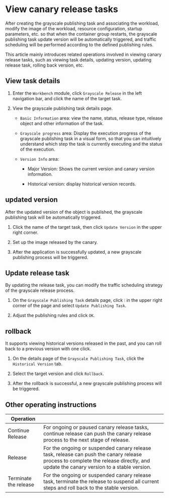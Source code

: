 # View canary release tasks

After creating the grayscale publishing task and associating the workload, modify the image of the workload, resource configuration, startup parameters, etc. so that when the container group restarts, the grayscale publishing task update version will be automatically triggered, and traffic scheduling will be performed according to the defined publishing rules.

This article mainly introduces related operations involved in viewing canary release tasks, such as viewing task details, updating version, updating release task, rolling back version, etc.

## View task details

1. Enter the `Workbench` module, click `Grayscale Release` in the left navigation bar, and click the name of the target task.

    <!--![]()screenshots-->

2. View the grayscale publishing task details page.

    - `Basic Information` area: view the name, status, release type, release object and other information of the task.

    - `Grayscale progress` area: Display the execution progress of the grayscale publishing task in a visual form, so that you can intuitively understand which step the task is currently executing and the status of the execution.

    - `Version Info` area:

        - Major Version: Shows the current version and canary version information.
        - Historical version: display historical version records.

          <!--![]()screenshots-->

## updated version

After the updated version of the object is published, the grayscale publishing task will be automatically triggered.

1. Click the name of the target task, then click `Update Version` in the upper right corner.

    <!--![]()screenshots-->

2. Set up the image released by the canary.

    <!--![]()screenshots-->

3. After the application is successfully updated, a new grayscale publishing process will be triggered.

    <!--![]()screenshots-->

## Update release task

By updating the release task, you can modify the traffic scheduling strategy of the grayscale release process.

1. On the `Grayscale Publishing Task` details page, click `ⵗ` in the upper right corner of the page and select `Update Publishing Task`.

    <!--![]()screenshots-->

2. Adjust the publishing rules and click `OK`.

    <!--![]()screenshots-->

## rollback

It supports viewing historical versions released in the past, and you can roll back to a previous version with one click.

1. On the details page of the `Grayscale Publishing Task`, click the `Historical Version` tab.

    <!--![]()screenshots-->

2. Select the target version and click `Rollback`.

    <!--![]()screenshots-->

3. After the rollback is successful, a new grayscale publishing process will be triggered.

    <!--![]()screenshots-->

## Other operating instructions

| Operation | |
| --- | --- |
| Continue Release | For ongoing or paused canary release tasks, continue release can push the canary release process to the next stage of release. |
| Release | For the ongoing or suspended canary release task, release can push the canary release process to complete the release directly, and update the canary version to a stable version. |
| Terminate the release | For the ongoing or suspended canary release task, terminate the release to suspend all current steps and roll back to the stable version. |
